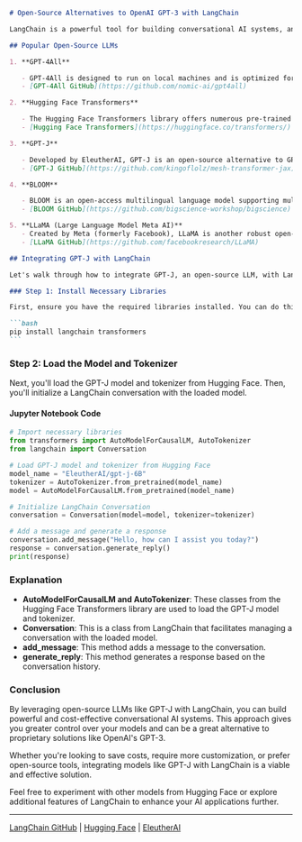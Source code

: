 ````markdown
# Open-Source Alternatives to OpenAI GPT-3 with LangChain

LangChain is a powerful tool for building conversational AI systems, and while OpenAI's GPT-3 is widely used, there are excellent open-source alternatives available. These alternatives can provide more control, flexibility, and cost-effectiveness. In this post, we'll explore some of the best open-source large language models (LLMs) and demonstrate how to integrate one with LangChain using Jupyter Notebooks.

## Popular Open-Source LLMs

1. **GPT-4All**

   - GPT-4All is designed to run on local machines and is optimized for various tasks. It's a versatile option compatible with LangChain.
   - [GPT-4All GitHub](https://github.com/nomic-ai/gpt4all)

2. **Hugging Face Transformers**

   - The Hugging Face Transformers library offers numerous pre-trained models, such as BERT and GPT-2. These models can be fine-tuned for specific applications and are compatible with LangChain.
   - [Hugging Face Transformers](https://huggingface.co/transformers/)

3. **GPT-J**

   - Developed by EleutherAI, GPT-J is an open-source alternative to GPT-3. It's suitable for a wide range of NLP tasks and integrates well with LangChain.
   - [GPT-J GitHub](https://github.com/kingoflolz/mesh-transformer-jax)

4. **BLOOM**

   - BLOOM is an open-access multilingual language model supporting multiple languages, making it ideal for diverse NLP applications.
   - [BLOOM GitHub](https://github.com/bigscience-workshop/bigscience)

5. **LLaMA (Large Language Model Meta AI)**
   - Created by Meta (formerly Facebook), LLaMA is another robust open-source language model that pairs well with LangChain.
   - [LLaMA GitHub](https://github.com/facebookresearch/LLaMA)

## Integrating GPT-J with LangChain

Let's walk through how to integrate GPT-J, an open-source LLM, with LangChain using a Jupyter Notebook.

### Step 1: Install Necessary Libraries

First, ensure you have the required libraries installed. You can do this using pip:

```bash
pip install langchain transformers
```
````

### Step 2: Load the Model and Tokenizer

Next, you'll load the GPT-J model and tokenizer from Hugging Face. Then, you'll initialize a LangChain conversation with the loaded model.

#### Jupyter Notebook Code

```python
# Import necessary libraries
from transformers import AutoModelForCausalLM, AutoTokenizer
from langchain import Conversation

# Load GPT-J model and tokenizer from Hugging Face
model_name = "EleutherAI/gpt-j-6B"
tokenizer = AutoTokenizer.from_pretrained(model_name)
model = AutoModelForCausalLM.from_pretrained(model_name)

# Initialize LangChain Conversation
conversation = Conversation(model=model, tokenizer=tokenizer)

# Add a message and generate a response
conversation.add_message("Hello, how can I assist you today?")
response = conversation.generate_reply()
print(response)
```

### Explanation

- **AutoModelForCausalLM and AutoTokenizer**: These classes from the Hugging Face Transformers library are used to load the GPT-J model and tokenizer.
- **Conversation**: This is a class from LangChain that facilitates managing a conversation with the loaded model.
- **add_message**: This method adds a message to the conversation.
- **generate_reply**: This method generates a response based on the conversation history.

### Conclusion

By leveraging open-source LLMs like GPT-J with LangChain, you can build powerful and cost-effective conversational AI systems. This approach gives you greater control over your models and can be a great alternative to proprietary solutions like OpenAI's GPT-3.

Whether you're looking to save costs, require more customization, or prefer open-source tools, integrating models like GPT-J with LangChain is a viable and effective solution.

Feel free to experiment with other models from Hugging Face or explore additional features of LangChain to enhance your AI applications further.

---

[LangChain GitHub](https://github.com/hwchase17/langchain) | [Hugging Face](https://huggingface.co/) | [EleutherAI](https://www.eleuther.ai/)

```

```
